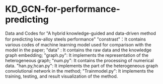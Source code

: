 # KD_GCN-for-performance-predicting
Data and Codes for "A hybrid knowledge-guided and data-driven method for predicting low-alloy steels performance"
"constrast"：It contains various codes of machine learning model used for comparison with the model in the paper;
"data" : It contains the raw data and the knowledge graph embedding;
"graph.py": It implements the representation of the heterogeneous graph;
"num.py": It contains the processing of numerical data.
"han.py,hcan.py": It implements the part of the heterogeneous graph convolutional network in the method;
"Trainmodel.py": It implements the training, testing, and result visualization of the method.
